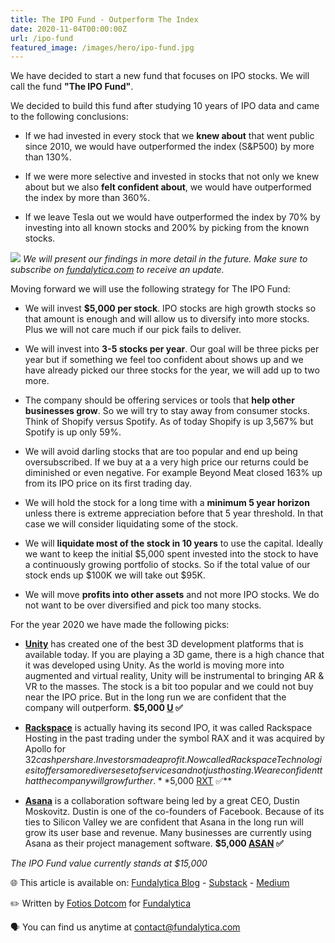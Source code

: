```yaml
---
title: The IPO Fund - Outperform The Index
date: 2020-11-04T00:00:00Z
url: /ipo-fund
featured_image: /images/hero/ipo-fund.jpg
---
```


We have decided to start a new fund that focuses on IPO stocks. We will call the fund **"The IPO Fund"**.

We decided to build this fund after studying 10 years of IPO data and came to the following conclusions:

- If we had invested in every stock that we **knew about** that went public since 2010, we would have outperformed the index (S&P500) by more than 130%.

- If we were more selective and invested in stocks that not only we knew about but we also **felt confident about**, we would have outperformed the index by more than 360%.

- If we leave Tesla out we would have outperformed the index by 70% by investing into all known stocks and 200% by picking from the known stocks.

![](https://blog.fundalytica.com/images/post/ipo-fund/research-summary.jpg)
*We will present our findings in more detail in the future. Make sure to subscribe on [fundalytica.com](https://www.fundalytica.com) to receive an update.*

Moving forward we will use the following strategy for The IPO Fund:

- We will invest **$5,000 per stock**. IPO stocks are high growth stocks so that amount is enough and will allow us to diversify into more stocks. Plus we will not care much if our pick fails to deliver.

- We will invest into **3-5 stocks per year**. Our goal will be three picks per year but if something we feel too confident about shows up and we have already picked our three stocks for the year, we will add up to two more.

- The company should be offering services or tools that **help other businesses grow**. So we will try to stay away from consumer stocks. Think of Shopify versus Spotify. As of today Shopify is up 3,567% but Spotify is up only 59%.

- We will avoid darling stocks that are too popular and end up being oversubscribed. If we buy at a a very high price our returns could be diminished or even negative. For example Beyond Meat closed 163% up from its IPO price on its first trading day.

- We will hold the stock for a long time with a **minimum 5 year horizon** unless there is extreme appreciation before that 5 year threshold. In that case we will consider liquidating some of the stock.

- We will **liquidate most of the stock in 10 years** to use the capital. Ideally we want to keep the initial $5,000 spent invested into the stock to have a continuously growing portfolio of stocks. So if the total value of our stock ends up $100K we will take out $95K.

- We will move **profits into other assets** and not more IPO stocks. We do not want to be over diversified and pick too many stocks.

For the year 2020 we have made the following picks:

- **[Unity](https://investors.unity.com/overview/default.aspx)** has created one of the best 3D development platforms that is available today. If you are playing a 3D game, there is a high chance that it was developed using Unity. As the world is moving more into augmented and virtual reality, Unity will be instrumental to bringing AR & VR to the masses. The stock is a bit too popular and we could not buy near the IPO price. But in the long run we are confident that the company will outperform. **$5,000 [U](https://www.tradingview.com/symbols/NYSE-U/) ✅**

- **[Rackspace](https://ir.rackspace.com/)** is actually having its second IPO, it was called Rackspace Hosting in the past trading under the symbol RAX and it was acquired by Apollo for $32 cash per share. Investors made a profit. Now called Rackspace Technologies it offers a more diverse set of services and not just hosting. We are confident that the company will grow further. **$5,000 [RXT](https://www.tradingview.com/symbols/NASDAQ-RXT/) ✅**

- **[Asana](https://investors.asana.com/overview/default.aspx)** is a collaboration software being led by a great CEO, Dustin Moskovitz. Dustin is one of the co-founders of Facebook. Because of its ties to Silicon Valley we are confident that Asana in the long run will grow its user base and revenue. Many businesses are currently using Asana as their project management software. **$5,000 [ASAN](https://www.tradingview.com/symbols/NYSE-ASAN/) ✅**

*The IPO Fund value currently stands at $15,000*

🌐 This article is available on:
[Fundalytica Blog](https://blog.fundalytica.com) - [Substack](https://fundalytica.substack.com) - [Medium](https://medium.com/fundalytica)

✏️ Written by [Fotios Dotcom](https://twitter.com/fotiosdotcom) for [Fundalytica](https://www.fundalytica.com)

🗣 You can find us anytime at [contact@fundalytica.com](mailto:contact@fundalytica.com)